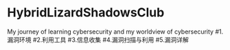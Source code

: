 # HybridLizardShadowsClub
My journey of learning cybersecurity and my worldview of cybersecurity
#1.漏洞环境
#2.利用工具
#3.信息收集
#4.漏洞扫描与利用
#5.漏洞详解
